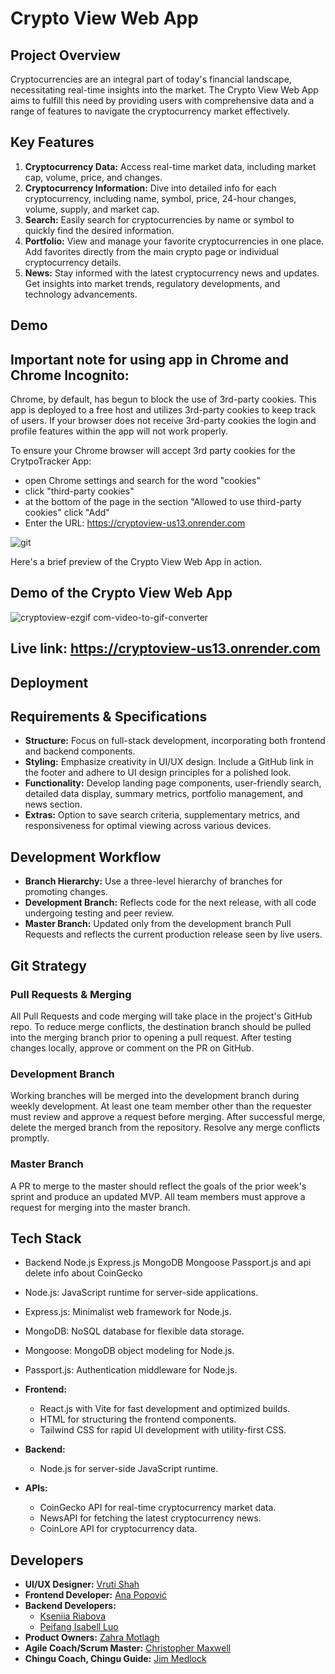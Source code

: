
# Crypto View Web App

## Project Overview
Cryptocurrencies are an integral part of today's financial landscape, necessitating real-time insights into the market. The Crypto View Web App aims to fulfill this need by providing users with comprehensive data and a range of features to navigate the cryptocurrency market effectively.

## Key Features
1. **Cryptocurrency Data:** Access real-time market data, including market cap, volume, price, and changes.
2. **Cryptocurrency Information:** Dive into detailed info for each cryptocurrency, including name, symbol, price, 24-hour changes, volume, supply, and market cap.
3. **Search:** Easily search for cryptocurrencies by name or symbol to quickly find the desired information.
4. **Portfolio:** View and manage your favorite cryptocurrencies in one place. Add favorites directly from the main crypto page or individual cryptocurrency details.
5. **News:** Stay informed with the latest cryptocurrency news and updates. Get insights into market trends, regulatory developments, and technology advancements.

## Demo

## Important note for using app in Chrome and Chrome Incognito:
Chrome, by default, has begun to block the use of 3rd-party cookies. This app is deployed to a free host and utilizes 3rd-party cookies to keep track of users. If your browser does not receive 3rd-party cookies the login and profile features within the app will not work properly.

To ensure your Chrome browser will accept 3rd party cookies for the CrytpoTracker App:
- open Chrome settings and search for the word "cookies"
- click "third-party cookies"
- at the bottom of the page in the section "Allowed to use third-party cookies" click "Add"
- Enter the URL: https://cryptoview-us13.onrender.com
  
![git](https://github.com/chingu-voyages/v47-tier2-team-15/assets/140349116/28376b03-7dbc-4a06-a133-2a6b2adfa2f9)


Here's a brief preview of the Crypto View Web App in action.

##  Demo of the Crypto View Web App 
![cryptoview-ezgif com-video-to-gif-converter](https://github.com/chingu-voyages/v47-tier2-team-15/assets/140349116/12a672ce-401b-4d9a-91e0-1c1bbbb27dda)

## Live link: https://cryptoview-us13.onrender.com

## Deployment

## Requirements & Specifications
- **Structure:** Focus on full-stack development, incorporating both frontend and backend components.
- **Styling:** Emphasize creativity in UI/UX design. Include a GitHub link in the footer and adhere to UI design principles for a polished look.
- **Functionality:** Develop landing page components, user-friendly search, detailed data display, summary metrics,  portfolio management, and news section.
- **Extras:** Option to save search criteria, supplementary metrics, and responsiveness for optimal viewing across various devices.

## Development Workflow
- **Branch Hierarchy:** Use a three-level hierarchy of branches for promoting changes.
- **Development Branch:** Reflects code for the next release, with all code undergoing testing and peer review.
- **Master Branch:** Updated only from the development branch Pull Requests and reflects the current production release seen by live users.

## Git Strategy
### Pull Requests & Merging
All Pull Requests and code merging will take place in the project's GitHub repo. To reduce merge conflicts, the destination branch should be pulled into the merging branch prior to opening a pull request. After testing changes locally, approve or comment on the PR on GitHub.
### Development Branch
Working branches will be merged into the development branch during weekly development. At least one team member other than the requester must review and approve a request before merging. After successful merge, delete the merged branch from the repository. Resolve any merge conflicts promptly.
### Master Branch
A PR to merge to the master should reflect the goals of the prior week's sprint and produce an updated MVP. All team members must approve a request for merging into the master branch.

## Tech Stack
- Backend Node.js Express.js MongoDB Mongoose Passport.js and api delete info about CoinGecko
- Node.js: JavaScript runtime for server-side applications.
- Express.js: Minimalist web framework for Node.js.
- MongoDB: NoSQL database for flexible data storage.
- Mongoose: MongoDB object modeling for Node.js.
- Passport.js: Authentication middleware for Node.js.

- **Frontend:** 
  - React.js with Vite for fast development and optimized builds.
  - HTML for structuring the frontend components.
  - Tailwind CSS for rapid UI development with utility-first CSS.
- **Backend:**
  - Node.js for server-side JavaScript runtime.
- **APIs:**
  - CoinGecko API for real-time cryptocurrency market data.
  - NewsAPI for fetching the latest cryptocurrency news.
  - CoinLore API for cryptocurrency data.

## Developers
- **UI/UX Designer:** [Vruti Shah](https://www.linkedin.com/in/vruti-shah-29a393130/)
- **Frontend Developer:** [Ana Popović](https://www.linkedin.com/in/franecode/)
- **Backend Developers:**
  - [Kseniia Riabova](https://www.linkedin.com/in/kseniia-riabova-32712b29b/?originalSubdomain=es)
  - [Peifang Isabell Luo](https://www.linkedin.com/in/peifang-luo-dev/)
- **Product Owners:** [Zahra Motlagh](https://www.linkedin.com/in/zahra-motlagh/)
- **Agile Coach/Scrum Master:** [Christopher Maxwell](https://www.linkedin.com/in/christopher-maxwell-a59603240/)
- **Chingu Coach, Chingu Guide:** [Jim Medlock](https://www.linkedin.com/in/jdmedlock/)
